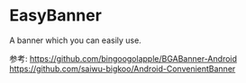 # EasyBanner
A banner which you can easily use.

参考: https://github.com/bingoogolapple/BGABanner-Android <br>
<nsbp> <nsbp>     https://github.com/saiwu-bigkoo/Android-ConvenientBanner


